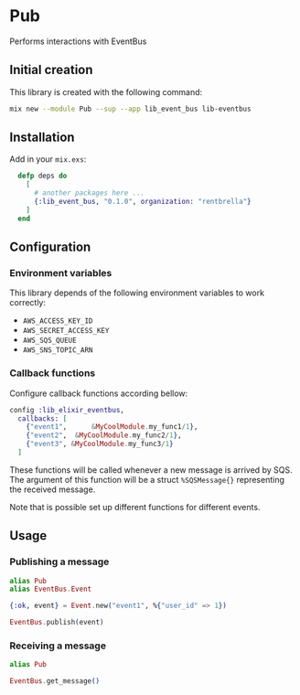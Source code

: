 # Pub

Performs interactions with EventBus

## Initial creation

This library is created with the following command:

```bash
mix new --module Pub --sup --app lib_event_bus lib-eventbus
```

## Installation

Add in your `mix.exs`:

```elixir
  defp deps do
    [
      # another packages here ...
      {:lib_event_bus, "0.1.0", organization: "rentbrella"}
    ]
  end
```

## Configuration

### Environment variables

This library depends of the following environment variables to work correctly:

* `AWS_ACCESS_KEY_ID`
* `AWS_SECRET_ACCESS_KEY`
* `AWS_SQS_QUEUE`
* `AWS_SNS_TOPIC_ARN`

### Callback functions

Configure callback functions according bellow:

```elixir
config :lib_elixir_eventbus,
  callbacks: [
    {"event1",      &MyCoolModule.my_func1/1},
    {"event2",  &MyCoolModule.my_func2/1},
    {"event3", &MyCoolModule.my_func3/1}
  ]
```

These functions will be called whenever a new message is arrived by SQS. The argument of this function will be a struct `%SQSMessage{}` representing the received message.

Note that is possible set up different functions for different events.

## Usage

### Publishing a message

```elixir
alias Pub
alias EventBus.Event

{:ok, event} = Event.new("event1", %{"user_id" => 1})

EventBus.publish(event)
```

### Receiving a message

```elixir
alias Pub

EventBus.get_message()
```